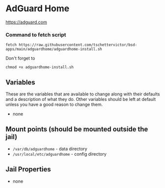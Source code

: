 # AdGuard Home
https://adguard.com

### Command to fetch script
```
fetch https://raw.githubusercontent.com/tschettervictor/bsd-apps/main/adguardhome/adguardhome-install.sh
```

Don't forget to
```
chmod +x adguardhome-install.sh
```

## Variables
These are the variables that are available to change along with their defaults and a description of what they do. Other variables should be left at default unless you have a good reason to change them.
- none

## Mount points (should be mounted outside the jail)
- `/var/db/adguardhome` - data directory
- `/usr/local/etc/adguardhome` - config directory

## Jail Properties
- none
